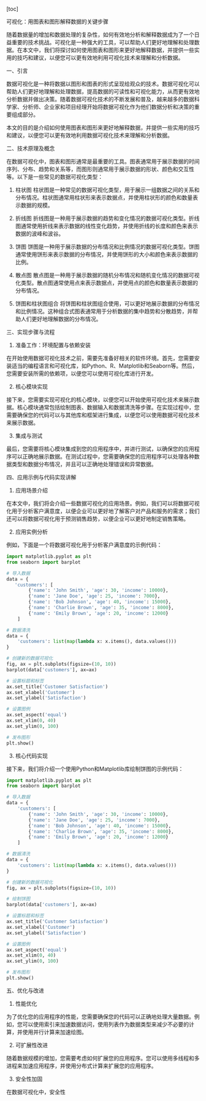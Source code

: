 
[toc]                    
                
                
可视化：用图表和图形解释数据的关键步骤

随着数据量的增加和数据处理的复杂性，如何有效地分析和解释数据成为了一个日益重要的技术挑战。可视化是一种强大的工具，可以帮助人们更好地理解和处理数据。在本文中，我们将探讨如何使用图表和图形来更好地解释数据，并提供一些实用的技巧和建议，以便您可以更有效地利用可视化技术来理解和分析数据。

一、引言

数据可视化是一种将数据以图形和图表的形式呈现给观众的技术。数据可视化可以帮助人们更好地理解和处理数据，提高数据的可读性和可视化能力，从而更有效地分析数据并做出决策。随着数据可视化技术的不断发展和普及，越来越多的数据科学家、分析师、企业家和项目经理开始将数据可视化作为他们数据分析和决策的重要组成部分。

本文的目的是介绍如何使用图表和图形来更好地解释数据，并提供一些实用的技巧和建议，以便您可以更有效地利用数据可视化技术来理解和分析数据。

二、技术原理及概念

在数据可视化中，图表和图形通常是最重要的工具。图表通常用于展示数据的时间序列、分布、趋势和关系等，而图形则通常用于展示数据的形状、颜色和交互性等。以下是一些常见的数据可视化类型：

1. 柱状图
柱状图是一种常见的数据可视化类型，用于展示一组数据之间的关系和分布情况。柱状图通常用柱状形来表示数据点，并使用柱状形的颜色和数量表示数据的规模。

2. 折线图
折线图是一种用于展示数据的趋势和变化情况的数据可视化类型。折线图通常使用折线来表示数据的线性变化趋势，并使用折线的长度和颜色来表示数据的波峰和波谷。

3. 饼图
饼图是一种用于展示数据的分布情况和比例情况的数据可视化类型。饼图通常使用饼形来表示数据的分布情况，并使用饼形的大小和颜色来表示数据的比例。

4. 散点图
散点图是一种用于展示数据的随机分布情况和随机变化情况的数据可视化类型。散点图通常使用点来表示数据点，并使用点的颜色和数量表示数据的分布情况。

5. 饼图和柱状图组合
将饼图和柱状图组合使用，可以更好地展示数据的分布情况和比例情况。这种组合式图表通常用于分析数据的集中趋势和分散趋势，并帮助人们更好地理解数据的分布情况。

三、实现步骤与流程

1. 准备工作：环境配置与依赖安装

在开始使用数据可视化技术之前，需要先准备好相关的软件环境。首先，您需要安装适当的编程语言和可视化库，如Python、R、Matplotlib和Seaborn等。然后，您需要安装所需的依赖项，以便您可以使用可视化库进行开发。

2. 核心模块实现

接下来，您需要实现可视化的核心模块，以便您可以开始使用可视化技术来展示数据。核心模块通常包括绘制图表、数据输入和数据清洗等步骤。在实现过程中，您需要确保您的代码可以与其他库和框架进行集成，以便您可以使用数据可视化技术来展示数据。

3. 集成与测试

最后，您需要将核心模块集成到您的应用程序中，并进行测试，以确保您的应用程序可以正确地展示数据。在测试过程中，您需要确保您的应用程序可以处理各种数据类型和数据分布情况，并且可以正确地处理错误和异常数据。

四、应用示例与代码实现讲解

1. 应用场景介绍

在本文中，我们将会介绍一些数据可视化的应用场景。例如，我们可以将数据可视化用于分析客户满意度，以便企业可以更好地了解客户对产品和服务的需求；我们还可以将数据可视化用于预测销售趋势，以便企业可以更好地制定销售策略。

2. 应用实例分析

例如，下面是一个将数据可视化用于分析客户满意度的示例代码：

```python
import matplotlib.pyplot as plt
from seaborn import barplot

# 导入数据
data = {
   'customers': [
        {'name': 'John Smith', 'age': 30, 'income': 10000},
        {'name': 'Jane Doe', 'age': 25, 'income': 7000},
        {'name': 'Bob Johnson', 'age': 40, 'income': 15000},
        {'name': 'Charlie Brown', 'age': 35, 'income': 8000},
        {'name': 'Emily Brown', 'age': 20, 'income': 12000}
    ]

# 数据清洗
data = {
    'customers': list(map(lambda x: x.items(), data.values()))
}

# 创建新的数据可视化
fig, ax = plt.subplots(figsize=(10, 10))
barplot(data['customers'], ax=ax)

# 设置标题和标签
ax.set_title('Customer Satisfaction')
ax.set_xlabel('Customer')
ax.set_ylabel('Satisfaction')

# 设置图例
ax.set_aspect('equal')
ax.set_xlim(0, 40)
ax.set_ylim(0, 100)

# 发布图形
plt.show()
```

3. 核心代码实现

接下来，我们将介绍一个使用Python和Matplotlib库绘制饼图的示例代码：

```python
import matplotlib.pyplot as plt
from seaborn import barplot

# 导入数据
data = {
    'customers': [
        {'name': 'John Smith', 'age': 30, 'income': 10000},
        {'name': 'Jane Doe', 'age': 25, 'income': 7000},
        {'name': 'Bob Johnson', 'age': 40, 'income': 15000},
        {'name': 'Charlie Brown', 'age': 35, 'income': 8000},
        {'name': 'Emily Brown', 'age': 20, 'income': 12000}
    ]

# 数据清洗
data = {
    'customers': list(map(lambda x: x.items(), data.values()))
}

# 创建新的数据可视化
fig, ax = plt.subplots(figsize=(10, 10))

# 绘制饼图
barplot(data['customers'], ax=ax)

# 设置标题和标签
ax.set_title('Customer Satisfaction')
ax.set_xlabel('Customer')
ax.set_ylabel('Satisfaction')

# 设置图例
ax.set_aspect('equal')
ax.set_xlim(0, 40)
ax.set_ylim(0, 100)

# 发布图形
plt.show()
```

五、优化与改进

1. 性能优化

为了优化您的应用程序的性能，您需要确保您的代码可以正确地处理大量数据。例如，您可以使用索引来加速数据访问，使用列表作为数据类型来减少不必要的计算，并使用并行计算来加速绘图。

2. 可扩展性改进

随着数据规模的增加，您需要考虑如何扩展您的应用程序。您可以使用多线程和多进程来加速应用程序，并使用分布式计算来扩展您的应用程序。

3. 安全性加固

在数据可视化中，安全性


